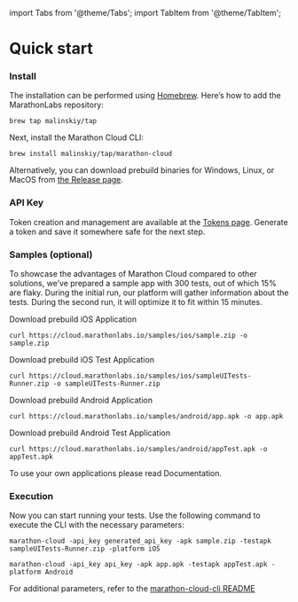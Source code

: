 import Tabs from '@theme/Tabs';
import TabItem from '@theme/TabItem';

# Quick start

### Install
The installation can be performed using [Homebrew](https://brew.sh/). Here’s how to add the MarathonLabs repository:
```shell
brew tap malinskiy/tap
```
Next, install the Marathon Cloud CLI:

```shell
brew install malinskiy/tap/marathon-cloud
```
Alternatively, you can download prebuild binaries for Windows, Linux, or MacOS from [the Release page](https://github.com/MarathonLabs/marathon-cloud-cli/releases).


### API Key

Token creation and management are available at the [Tokens page](https://cloud.marathonlabs.io/tokens). Generate a token and save it somewhere safe for the next step.

### Samples (optional)

To showcase the advantages of Marathon Cloud compared to other solutions, we’ve prepared a sample app with 300 tests, out of which 15% are flaky. During the initial run, our platform will gather information about the tests. During the second run, it will optimize it to fit within 15 minutes.

<Tabs groupId="operating-systems" >
<TabItem value="iOS" label="iOS" className="tab-content-with-text">
Download prebuild iOS Application

```shell
curl https://cloud.marathonlabs.io/samples/ios/sample.zip -o sample.zip
```
Download prebuild iOS Test Application

```shell
curl https://cloud.marathonlabs.io/samples/ios/sampleUITests-Runner.zip -o sampleUITests-Runner.zip
```

</TabItem>
<TabItem value="Android" label="Android" className="tab-content-with-text" >
Download prebuild Android Application

```shell
curl https://cloud.marathonlabs.io/samples/android/app.apk -o app.apk
```

Download prebuild Android Test Application
```shell
curl https://cloud.marathonlabs.io/samples/android/appTest.apk -o appTest.apk
```

</TabItem>
</Tabs>

To use your own applications please read Documentation.


### Execution

Now you can start running your tests. Use the following command to execute the CLI with the necessary parameters:

<Tabs groupId="operating-systems">
<TabItem value="iOS" label="iOS">

```shell
marathon-cloud -api_key generated_api_key -apk sample.zip -testapk sampleUITests-Runner.zip -platform iOS
```
</TabItem>
<TabItem value="Android" label="Android">

```shell
marathon-cloud -api_key api_key -apk app.apk -testapk appTest.apk -platform Android
```
</TabItem>
</Tabs>

For additional parameters, refer to the [marathon-cloud-cli README](https://github.com/MarathonLabs/marathon-cloud-cli/#installation)


